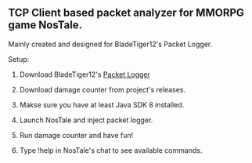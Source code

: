 ## TCP Client based packet analyzer for MMORPG game NosTale. 

Mainly created and designed for BladeTiger12's Packet Logger.

Setup:

1. Download BladeTiger12's [Packet Logger](https://www.elitepvpers.com/forum/nostale-hacks-bots-cheats-exploits/4297215-release-packetlogger.html)

2. Download damage counter from project's releases. 

3. Makse sure you have at least Java SDK 8 installed.

4. Launch NosTale and inject packet logger.

5. Run damage counter and have fun!

6. Type !help in NosTale's chat to see available commands.
